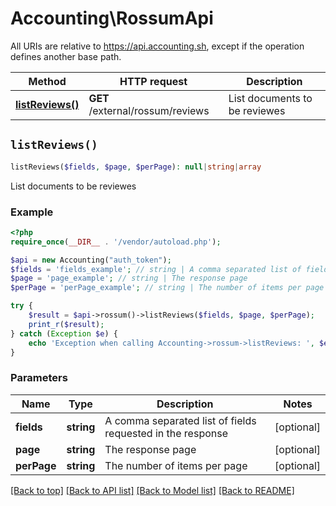 # Accounting\RossumApi

All URIs are relative to https://api.accounting.sh, except if the operation defines another base path.

| Method | HTTP request | Description |
| ------------- | ------------- | ------------- |
| [**listReviews()**](RossumApi.md#listReviews) | **GET** /external/rossum/reviews | List documents to be reviewes |


## `listReviews()`

```php
listReviews($fields, $page, $perPage): null|string|array
```

List documents to be reviewes

### Example

```php
<?php
require_once(__DIR__ . '/vendor/autoload.php');

$api = new Accounting("auth_token");
$fields = 'fields_example'; // string | A comma separated list of fields requested in the response
$page = 'page_example'; // string | The response page
$perPage = 'perPage_example'; // string | The number of items per page

try {
    $result = $api->rossum()->listReviews($fields, $page, $perPage);
    print_r($result);
} catch (Exception $e) {
    echo 'Exception when calling Accounting->rossum->listReviews: ', $e->getMessage(), PHP_EOL;
}

```

### Parameters

| Name | Type | Description  | Notes |
| ------------- | ------------- | ------------- | ------------- |
| **fields** | **string**| A comma separated list of fields requested in the response | [optional] |
| **page** | **string**| The response page | [optional] |
| **perPage** | **string**| The number of items per page | [optional] |

[[Back to top]](#) [[Back to API list]](../../README.md#endpoints)
[[Back to Model list]](../../README.md#models)
[[Back to README]](../../README.md)
